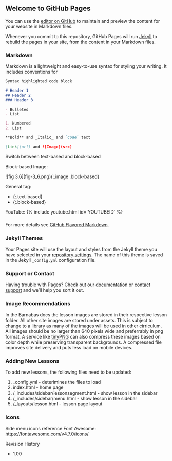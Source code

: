 ## Welcome to GitHub Pages

You can use the [editor on GitHub](https://github.com/poproar/Barnabas-Instructors-Guide/edit/master/README.md) to maintain and preview the content for your website in Markdown files.

Whenever you commit to this repository, GitHub Pages will run [Jekyll](https://jekyllrb.com/) to rebuild the pages in your site, from the content in your Markdown files.

### Markdown

Markdown is a lightweight and easy-to-use syntax for styling your writing. It includes conventions for

```markdown
Syntax highlighted code block

# Header 1
## Header 2
### Header 3

- Bulleted
- List

1. Numbered
2. List

**Bold** and _Italic_ and `Code` text

[Link](url) and ![Image](src)
```

Switch between text-based and block-based

Block-based Image:
<div>![fig 3.6](fig-3_6.png){:.image .block-based}</div>

General tag:
- {:.text-based}
- {:.block-based}

YouTube:
{% include youtube.html id='YOUTUBEID' %}

### 

For more details see [GitHub Flavored Markdown](https://guides.github.com/features/mastering-markdown/).

### Jekyll Themes

Your Pages site will use the layout and styles from the Jekyll theme you have selected in your [repository settings](https://github.com/poproar/Barnabas-Instructors-Guide/settings). The name of this theme is saved in the Jekyll `_config.yml` configuration file.

### Support or Contact

Having trouble with Pages? Check out our [documentation](https://help.github.com/categories/github-pages-basics/) or [contact support](https://github.com/contact) and we’ll help you sort it out.

### Image Recommendations

In the Barnabas docs the lesson images are stored in their respective lesson folder. All other site images are stored under assets. This is subject to change to a library as many of the images will be used in other cirriculum. All images should be no larger than 640 pixels wide and preferrably in png format. A service like [tinyPNG](https://tinypng.com) can also compress these images based on color depth while preserving transparent backgrounds. A compressed file improves site delivery and puts less load on mobile devices. 

### Adding New Lessons

To add new lessons, the following files need to be updated:
1. _config.yml - deterimines the files to load
2. index.html - home page
3. /_includes/sidebar/lessonsegment.html - show lesson in the sidebar
4. /_includes/sidebar/menu.html - show lesson in the sidebar
5. /_layouts/lesson.html - lesson page layout

### Icons

Side menu icons reference Font Awesome: https://fontawesome.com/v4.7.0/icons/


Revision History
- 1.00
